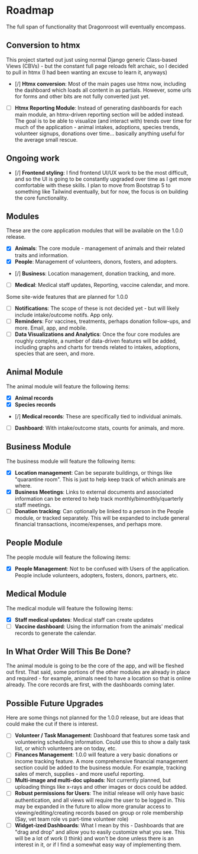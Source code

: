 # Roadmap

The full span of functionality that Dragonroost will eventually encompass.

## Conversion to htmx

This project started out just using normal Django generic Class-based Views (CBVs) - but the constant full page reloads felt archaic, so I decided to pull in htmx (I had been wanting an excuse to learn it, anyways)

- [/] **Htmx conversion**: Most of the main pages use htmx now, including the dashboard which loads all content in as partials. However, some urls for forms and other bits are not fully converted just yet.
- [ ] **Htmx Reporting Module**: Instead of generating dashboards for each main module, an htmx-driven reporting section will be added instead. The goal is to be able to visualize (and interact with) trends over time for much of the application - animal intakes, adoptions, species trends, volunteer signups, donations over time... basically anything useful for the average small rescue.

## Ongoing work

- [/] **Frontend styling**: I find frontend UI/UX work to be the most difficult, and so the UI is going to be constantly upgraded over time as I get more comfortable with these skills. I plan to move from Bootstrap 5 to something like Tailwind eventually, but for now, the focus is on building the core functionality.

## Modules

These are the core application modules that will be available on the 1.0.0 release.

- [X] **Animals**: The core module - management of animals and their related traits and information.
- [X] **People**: Management of volunteers, donors, fosters, and adopters.
- [/] **Business**: Location management, donation tracking, and more.
- [ ] **Medical**: Medical staff updates, Reporting, vaccine calendar, and more.

Some site-wide features that are planned for 1.0.0

- [ ] **Notifications**: The scope of these is not decided yet - but will likely include intake/outcome notifs. App only.
- [ ] **Reminders**: For vaccines, treatments, perhaps donation follow-ups, and more. Email, app, and mobile.
- [ ] **Data Visualizations and Analytics**: Once the four core modules are roughly complete, a number of data-driven features will be added, including graphs and charts for trends related to intakes, adoptions, species that are seen, and more.

## Animal Module

The animal module will feature the following items:

- [X] **Animal records**
- [X] **Species records**
- [/] **Medical records**: These are specifically tied to individual animals.
- [ ] **Dashboard**: With intake/outcome stats, counts for animals, and more.

## Business Module

The business module will feature the following items:

- [X] **Location management**: Can be separate buildings, or things like "quarantine room". This is just to help keep track of which animals are where.
- [X] **Business Meetings**: Links to external documents and associated information can be entered to help track monthly/bimonthly/quarterly staff meetings.
- [ ] **Donation tracking**: Can optionally be linked to a person in the People module, or tracked separately. This will be expanded to include general financial transactions, income/expenses, and perhaps more.

## People Module

The people module will feature the following items:

- [X] **People Management**: Not to be confused with Users of the application.  People include volunteers, adopters, fosters, donors, partners, etc.

## Medical Module

The medical module will feature the following items:

- [X] **Staff medical updates**: Medical staff can create updates
- [ ] **Vaccine dashboard**: Using the information from the animals' medical records to generate the calendar.

## In What Order Will This Be Done?

The animal module is going to be the core of the app, and will be fleshed out first.  That said, some portions of the other modules are already in place and required - for example, animals need to have a location so that is online already. The core records are first, with the dashboards coming later.

## Possible Future Upgrades

Here are some things not planned for the 1.0.0 release, but are ideas that could make the cut if there is interest.

- [ ] **Volunteer / Task Management**: Dashboard that features some task and volunteering scheduling information. Could use this to show a daily task list, or which volunteers are on today, etc.
- [ ] **Finances Management**: 1.0.0 will feature a very basic donations or income tracking feature.  A more comprehensive financial management section could be added to the business module. For example, tracking sales of merch, supplies - and more useful reporting.
- [ ] **Multi-image and multi-doc uploads**: Not currently planned, but uploading things like x-rays and other images or docs could be added.
- [ ] **Robust permissions for Users**: The initial release will only have basic authentication, and all views will require the user to be logged in.  This may be expanded in the future to allow more granular access to viewing/editing/creating records based on group or role membership (Say, vet team role vs part-time volunteer role)
- [ ] **Widget-ized Dashboards**: What I mean by this - Dashboards that are "drag and drop" and allow you to easily customize what you see.  This will be a lot of work (I think) and won't be done unless there is an interest in it, or if I find a somewhat easy way of implementing them.
